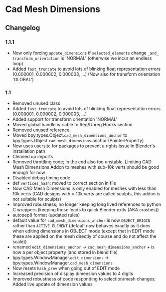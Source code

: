 # Cad Mesh Dimensions

## Changelog

### 1.1.1

   * Now only forcing `update_dimensions` if `selected_elements` change `_and_` `transform_orientation` is 'NORMAL' (otherwise we incur an endless loop)
   * Added `fast_truncate` to avoid lots of blinking float representation errors (0.000001, 0.000002, 0.000003, ...) (Now also for transform orientation 'GLOBAL')

### 1.1

   * Removed unused class
   * Added `fast_truncate` to avoid lots of blinking float representation errors (0.000001, 0.000002, 0.000003, ...)
   * Added support for transform orientation 'NORMAL'
   * Moved global handle variable to Reg/Unreg Hooks section
   * Removed unused reference
   * Moved bpy.types.Object.`cad_mesh_dimensions_anchor` to bpy.types.Object.`cad_mesh_dimensions`.anchor (PointerProperty)
   * Now uses usersite for packages to prevent a rights issue in Blender's installation path
   * Cleaned up imports
   * Removed throttling code; in the end also too unstable. Limiting CAD Mesh Dimensions Addon to meshes with sub-10k verts should be good enough for now
   * Disabled debug timing code
   * def `vertices_hash`: moved to correct section in file
   * Now CAD Mesh Dimensions is only enabled for meshes with less than 10k verts (CAD designs with > 10k verts are called sculpts, this addon is not suitable for sculpts)
   * Improved robustness; no longer keeping long lived references to python C wrappers (keeping those leads to quick Blender exits (AKA crashes))
   * autopep8 format (updated rules)
   * default value for `cad_mesh_dimensions_anchor` is now `OBJECT_ORIGIN` rather than `ACTIVE_ELEMENT` (default now behaves exactly as it does when editing dimensions in OBJECT mode (except that in EDIT mode these are applied on the mesh directly of course and do not affect the scale))
   * renamed `edit_dimensions_anchor` -> `cad_mesh_dimensions_anchor` + is now a per object property (and stored in blend file)
   * bpy.types.WindowManager.`edit_dimensions` -> bpy.types.WindowManager.`cad_mesh_dimensions`
   * Now resets `hash_prev` when going out of EDIT mode
   * Increased precision of display dimension values to 4 digits
   * Improved robustness of code responding to selection/mesh changes; Added live update of dimension values

